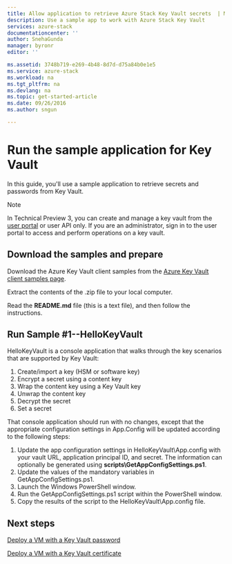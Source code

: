```yaml
---
title: Allow application to retrieve Azure Stack Key Vault secrets  | Microsoft Docs
description: Use a sample app to work with Azure Stack Key Vault
services: azure-stack
documentationcenter: ''
author: SnehaGunda
manager: byronr
editor: ''

ms.assetid: 3748b719-e269-4b48-8d7d-d75a84b0e1e5
ms.service: azure-stack
ms.workload: na
ms.tgt_pltfrm: na
ms.devlang: na
ms.topic: get-started-article
ms.date: 09/26/2016
ms.author: sngun

---
```

# Run the sample application for Key Vault
In this guide, you'll use a sample application to retrieve secrets and passwords from Key Vault.

> [!NOTE]
> In Technical Preview 3, you can create and manage a key vault from the [user portal](azure-stack-manage-portals.md#the-user-portal) or user API only. If you are an administrator, sign in to the user portal to access and perform operations on a key vault.

## Download the samples and prepare
Download the Azure Key Vault client samples from the [Azure Key Vault client samples page](https://www.microsoft.com/en-us/download/details.aspx?id=45343).

Extract the contents of the .zip file to your local computer.

Read the **README.md** file (this is a text file), and then follow the instructions.

## Run Sample #1--HelloKeyVault
HelloKeyVault is a console application that walks through the key scenarios that are supported by Key Vault:

1. Create/import a key (HSM or software key)
2. Encrypt a secret using a content key
3. Wrap the content key using a Key Vault key
4. Unwrap the content key
5. Decrypt the secret
6. Set a secret

That console application should run with no changes, except that the appropriate configuration settings in App.Config will be updated according to the following steps:

1. Update the app configuration settings in HelloKeyVault\App.config with your vault URL, application principal ID, and secret. The information can optionally be generated using **scripts\GetAppConfigSettings.ps1**.
2. Update the values of the mandatory variables in GetAppConfigSettings.ps1.
3. Launch the Windows PowerShell window.
4. Run the GetAppConfigSettings.ps1 script within the PowerShell window.
5. Copy the results of the script to the HelloKeyVault\App.config file.

## Next steps
[Deploy a VM with a Key Vault password](azure-stack-kv-deploy-vm-with-secret.md)

[Deploy a VM with a Key Vault certificate](azure-stack-kv-push-secret-into-vm.md)

